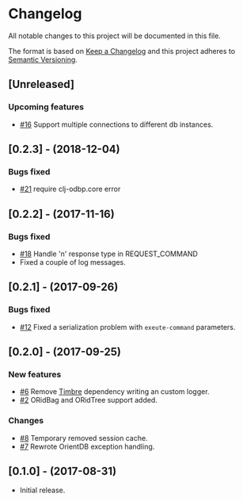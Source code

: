 # Changelog
All notable changes to this project will be documented in this file.

The format is based on [Keep a Changelog](http://keepachangelog.com/en/1.0.0/)
and this project adheres to [Semantic Versioning](http://semver.org/spec/v2.0.0.html).

## [Unreleased]

### Upcoming features

* [#16](https://github.com/7bridges-eu/clj-odbp/issues/16) Support multiple
  connections to different db instances.

## [0.2.3] - (2018-12-04)

### Bugs fixed

* [#21](https://github.com/7bridges-eu/clj-odbp/issues/21) require clj-odbp.core
  error

## [0.2.2] - (2017-11-16)

### Bugs fixed

* [#18](https://github.com/7bridges-eu/clj-odbp/issues/18) Handle 'n' response
  type in REQUEST_COMMAND
* Fixed a couple of log messages.

## [0.2.1] - (2017-09-26)

### Bugs fixed

* [#12](https://github.com/7bridges-eu/clj-odbp/issues/12) Fixed a serialization
  problem with `exeute-command` parameters.

## [0.2.0] - (2017-09-25)

### New features

* [#6](https://github.com/7bridges-eu/clj-odbp/issues/3) Remove [Timbre](https://github.com/ptaoussanis/timbre)
  dependency writing an custom logger.
* [#2](https://github.com/7bridges-eu/clj-odbp/issues/2) ORidBag and ORidTree
  support added.

### Changes

* [#8](https://github.com/7bridges-eu/clj-odbp/issues/8) Temporary removed
  session cache.
* [#7](https://github.com/7bridges-eu/clj-odbp/issues/7) Rewrote OrientDB
  exception handling.

## [0.1.0] - (2017-08-31)

* Initial release.
